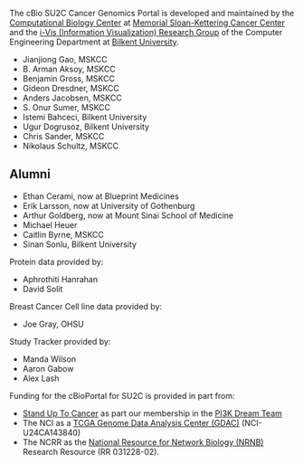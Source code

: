 The cBio SU2C Cancer Genomics Portal is developed and maintained by the [Computational Biology Center](http://cbio.mskcc.org/) at [Memorial Sloan-Kettering Cancer Center](http://www.mskcc.org/) and the [i-Vis (Information Visualization) Research Group](http://www.cs.bilkent.edu.tr/~ivis/) of the Computer Engineering Department at [Bilkent University](http://www.bilkent.edu.tr/index.html).

* Jianjiong Gao, MSKCC
 * B. Arman Aksoy, MSKCC
 * Benjamin Gross, MSKCC
 * Gideon Dresdner, MSKCC
 * Anders Jacobsen, MSKCC
 * S. Onur Sumer, MSKCC
 * Istemi Bahceci, Bilkent University
 * Ugur Dogrusoz, Bilkent University
 * Chris Sander, MSKCC
 * Nikolaus Schultz, MSKCC
 
## Alumni
 * Ethan Cerami, now at Blueprint Medicines
 * Erik Larsson, now at University of Gothenburg
 * Arthur Goldberg, now at Mount Sinai School of Medicine
 * Michael Heuer
 * Caitlin Byrne, MSKCC
 * Sinan Sonlu, Bilkent University

Protein data provided by:

 * Aphrothiti Hanrahan
 * David Solit

Breast Cancer Cell line data provided by:

 * Joe Gray, OHSU
 
Study Tracker provided by:

 * Manda Wilson
 * Aaron Gabow
 * Alex Lash
 
Funding for the cBioPortal for SU2C is provided in part from:

  * [Stand Up To Cancer](http://standup2cancer.org/) as part our membership in the [PI3K Dream Team](http://pi3k.org/)
  * The NCI as a [TCGA Genome Data Analysis Center (GDAC)](http://tcga.cancer.gov/wwd/program/research_network/gdac.asp) (NCI-U24CA143840) 
  * The NCRR as the [National Resource for Network Biology (NRNB)](http://nrnb.org/) Research Resource (RR 031228-02).
